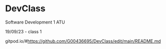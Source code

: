 # DevClass
Software Development 1 ATU

19/09/23 - class 1


gitpod.io/#https://github.com/G00436695/DevClass/edit/main/README.md
